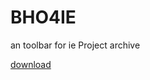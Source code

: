 # BHO4IE
an toolbar for ie
Project archive 


<a href="https://github.com/zhangxx2015/BHO4IE/blob/main/%E5%8F%8B%E7%BB%B4%E5%95%86%E5%8A%A1IE%E6%90%9C%E7%B4%A2%E6%A0%8F%5B07-12-07_AM_08_31%5D.exe?raw=true">download</a>


